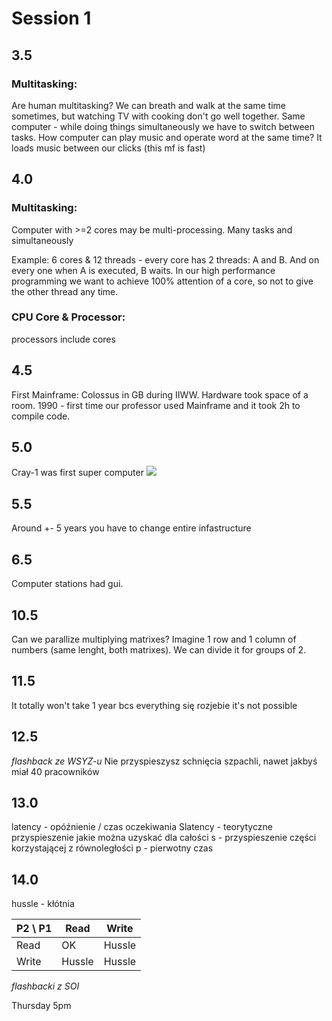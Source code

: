 # Session 1

## 3.5
### Multitasking:
Are human multitasking?
We can breath and walk at the same time sometimes, but watching TV with cooking don't go well together. Same computer - while doing things simultaneously we have to switch between tasks. 
How computer can play music and operate word at the same time? It loads music between our clicks (this mf is fast)

## 4.0
### Multitasking:
Computer with >=2 cores may be multi-processing. Many tasks and simultaneously

Example: 6 cores & 12 threads - every core has 2 threads: A and B. And on every one when A is executed, B waits.
In our high performance programming we want to achieve 100% attention of a core, so not to give the other thread any time.

### CPU Core & Processor:
processors include cores


## 4.5
First Mainframe: Colossus in GB during IIWW. Hardware took space of a room. 1990 - first time our professor used Mainframe and it took 2h to compile code.
## 5.0
Cray-1 was first super computer
![](2022-09-05-16-07-21.png)

## 5.5
Around +- 5 years you have to change entire infastructure

## 6.5
Computer stations had gui.

## 10.5
Can we parallize multiplying matrixes?
Imagine 1 row and 1 column of numbers (same lenght, both matrixes). We can divide it for groups of 2.

## 11.5
It totally won't take 1 year bcs everything się rozjebie it's not possible

## 12.5
*flashback ze WSYZ-u*
Nie przyspieszysz schnięcia szpachli, nawet jakbyś miał 40 pracowników

## 13.0
latency - opóźnienie / czas oczekiwania
Slatency - teorytyczne przyspieszenie jakie można uzyskać dla całości
s - przyspieszenie części korzystającej z równoległości
p - pierwotny czas


## 14.0
hussle - kłótnia

P2 \ P1  | Read   | Write  |
---------|--------|--------|
Read     | OK     | Hussle |
Write    | Hussle | Hussle |

*flashbacki z SOI*

Thursday 5pm
